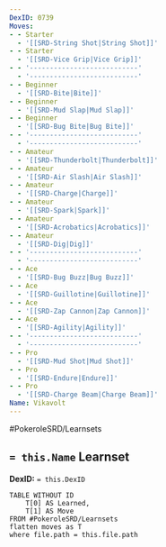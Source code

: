 ```yaml
---
DexID: 0739
Moves:
- - Starter
  - '[[SRD-String Shot|String Shot]]'
- - Starter
  - '[[SRD-Vice Grip|Vice Grip]]'
- - '---------------------------'
  - '---------------------------'
- - Beginner
  - '[[SRD-Bite|Bite]]'
- - Beginner
  - '[[SRD-Mud Slap|Mud Slap]]'
- - Beginner
  - '[[SRD-Bug Bite|Bug Bite]]'
- - '---------------------------'
  - '---------------------------'
- - Amateur
  - '[[SRD-Thunderbolt|Thunderbolt]]'
- - Amateur
  - '[[SRD-Air Slash|Air Slash]]'
- - Amateur
  - '[[SRD-Charge|Charge]]'
- - Amateur
  - '[[SRD-Spark|Spark]]'
- - Amateur
  - '[[SRD-Acrobatics|Acrobatics]]'
- - Amateur
  - '[[SRD-Dig|Dig]]'
- - '---------------------------'
  - '---------------------------'
- - Ace
  - '[[SRD-Bug Buzz|Bug Buzz]]'
- - Ace
  - '[[SRD-Guillotine|Guillotine]]'
- - Ace
  - '[[SRD-Zap Cannon|Zap Cannon]]'
- - Ace
  - '[[SRD-Agility|Agility]]'
- - '---------------------------'
  - '---------------------------'
- - Pro
  - '[[SRD-Mud Shot|Mud Shot]]'
- - Pro
  - '[[SRD-Endure|Endure]]'
- - Pro
  - '[[SRD-Charge Beam|Charge Beam]]'
Name: Vikavolt
---
```


#PokeroleSRD/Learnsets

## `= this.Name` Learnset

**DexID:** `= this.DexID`

```dataview
TABLE WITHOUT ID
    T[0] AS Learned,
    T[1] AS Move
FROM #PokeroleSRD/Learnsets
flatten moves as T
where file.path = this.file.path
```
